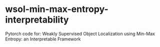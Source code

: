 # wsol-min-max-entropy-interpretability
Pytorch code for: Weakly Supervised Object Localization using Min-Max Entropy: an Interpretable Framework
